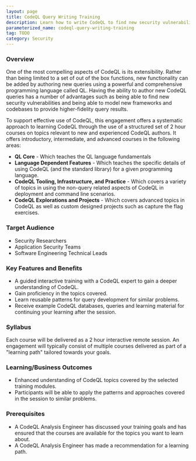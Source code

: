 ```yaml
---
layout: page
title: CodeQL Query Writing Training
description: Learn how to write CodeQL to find new security vulnerabilities or customize the existing rules through our extensive catalog of 2 hour training courses.
parameterized_name: codeql-query-writing-training
tag: TODO
category: Security
---
```


### Overview

One of the most compelling aspects of CodeQL is its extensibility. Rather than
being limited to a set of out of the box functions, new functionality can be
added by authoring new queries using a powerful and comprehensive programming
language called QL. Having the ability to author new CodeQL queries has a number
of advantages such as being able to find new security vulnerabilities and being
able to model new frameworks and codebases to provide higher-fidelity query
results.

To support effective use of CodeQL, this engagement offers a systematic approach
to learning CodeQL through the use of a structured set of 2 hour courses on
topics relevant to new and experienced CodeQL authors. It offers introductory,
intermediate, and advanced courses in the following areas:

- **QL Core** - Which teaches the QL language fundamentals
- **Language Dependent Features** - Which teaches the specific details of using
  CodeQL (and the standard library) for a given programming language.
- **CodeQL Tooling, Infrastructure, and Practice** - Which covers a variety of
  topics in using the non-query related aspects of CodeQL in deployment and
  command line scenarios.
- **CodeQL Explorations and Projects** - Which covers advanced topics in CodeQL
  as well as custom designed projects such as capture the flag exercises.

### Target Audience

- Security Researchers
- Application Security Teams
- Software Engineering Technical Leads

### Key Features and Benefits

- A guided interactive training with a CodeQL expert to gain a deeper understanding of CodeQL.
- Gain proficiency in the topics covered.
- Learn reusable patterns for query development for similar problems.
- Receive example CodeQL databases, queries and learning material for continuing your learning after the session.

### Syllabus

Each course will be delivered as a 2 hour interactive remote session. An engagement will typically consist of multiple courses delivered as part of a "learning path" tailored towards your goals.

### Learning/Business Outcomes

- Enhanced understanding of CodeQL topics covered by the selected training modules.
- Participants will be able to apply the patterns and approaches covered in the session to similar problems.
  
### Prerequisites

- A CodeQL Analysis Engineer has discussed your training goals and has ensured that the courses are available for the topics you want to learn about.
- A CodeQL Analysis Engineer has made a recommendation for a learning path.